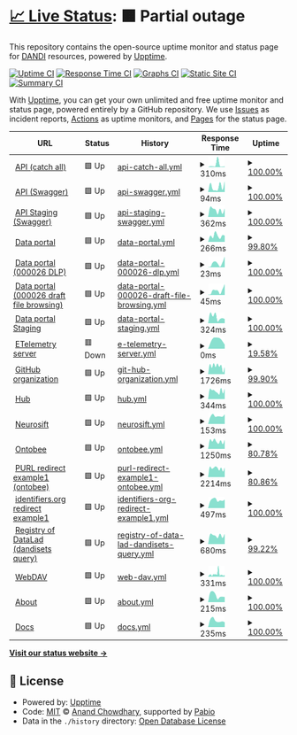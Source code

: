 # [📈 Live Status](https://status.dandiarchive.org): <!--live status--> **🟧 Partial outage**

This repository contains the open-source uptime monitor and status page for [DANDI](https://dandiarchive.org) resources, powered by [Upptime](https://github.com/upptime/upptime).

[![Uptime CI](https://github.com/dandi/upptime/workflows/Uptime%20CI/badge.svg)](https://github.com/dandi/upptime/actions?query=workflow%3A%22Uptime+CI%22)
[![Response Time CI](https://github.com/dandi/upptime/workflows/Response%20Time%20CI/badge.svg)](https://github.com/dandi/upptime/actions?query=workflow%3A%22Response+Time+CI%22)
[![Graphs CI](https://github.com/dandi/upptime/workflows/Graphs%20CI/badge.svg)](https://github.com/dandi/upptime/actions?query=workflow%3A%22Graphs+CI%22)
[![Static Site CI](https://github.com/dandi/upptime/workflows/Static%20Site%20CI/badge.svg)](https://github.com/dandi/upptime/actions?query=workflow%3A%22Static+Site+CI%22)
[![Summary CI](https://github.com/dandi/upptime/workflows/Summary%20CI/badge.svg)](https://github.com/dandi/upptime/actions?query=workflow%3A%22Summary+CI%22)

With [Upptime](https://upptime.js.org), you can get your own unlimited and free uptime monitor and status page, powered entirely by a GitHub repository. We use [Issues](https://github.com/dandi/upptime/issues) as incident reports, [Actions](https://github.com/dandi/upptime/actions) as uptime monitors, and [Pages](https://status.dandiarchive.org) for the status page.

<!--start: status pages-->
<!-- This summary is generated by Upptime (https://github.com/upptime/upptime) -->
<!-- Do not edit this manually, your changes will be overwritten -->
<!-- prettier-ignore -->
| URL | Status | History | Response Time | Uptime |
| --- | ------ | ------- | ------------- | ------ |
| <img alt="" src="https://icons.duckduckgo.com/ip3/api.dandiarchive.org.ico" height="13"> [API (catch all)](https://api.dandiarchive.org/) | 🟩 Up | [api-catch-all.yml](https://github.com/dandi/upptime/commits/HEAD/history/api-catch-all.yml) | <details><summary><img alt="Response time graph" src="./graphs/api-catch-all/response-time-week.png" height="20"> 310ms</summary><br><a href="https://status.dandiarchive.org/history/api-catch-all"><img alt="Response time 344" src="https://img.shields.io/endpoint?url=https%3A%2F%2Fraw.githubusercontent.com%2Fdandi%2Fupptime%2FHEAD%2Fapi%2Fapi-catch-all%2Fresponse-time.json"></a><br><a href="https://status.dandiarchive.org/history/api-catch-all"><img alt="24-hour response time 277" src="https://img.shields.io/endpoint?url=https%3A%2F%2Fraw.githubusercontent.com%2Fdandi%2Fupptime%2FHEAD%2Fapi%2Fapi-catch-all%2Fresponse-time-day.json"></a><br><a href="https://status.dandiarchive.org/history/api-catch-all"><img alt="7-day response time 310" src="https://img.shields.io/endpoint?url=https%3A%2F%2Fraw.githubusercontent.com%2Fdandi%2Fupptime%2FHEAD%2Fapi%2Fapi-catch-all%2Fresponse-time-week.json"></a><br><a href="https://status.dandiarchive.org/history/api-catch-all"><img alt="30-day response time 563" src="https://img.shields.io/endpoint?url=https%3A%2F%2Fraw.githubusercontent.com%2Fdandi%2Fupptime%2FHEAD%2Fapi%2Fapi-catch-all%2Fresponse-time-month.json"></a><br><a href="https://status.dandiarchive.org/history/api-catch-all"><img alt="1-year response time 342" src="https://img.shields.io/endpoint?url=https%3A%2F%2Fraw.githubusercontent.com%2Fdandi%2Fupptime%2FHEAD%2Fapi%2Fapi-catch-all%2Fresponse-time-year.json"></a></details> | <details><summary><a href="https://status.dandiarchive.org/history/api-catch-all">100.00%</a></summary><a href="https://status.dandiarchive.org/history/api-catch-all"><img alt="All-time uptime 99.92%" src="https://img.shields.io/endpoint?url=https%3A%2F%2Fraw.githubusercontent.com%2Fdandi%2Fupptime%2FHEAD%2Fapi%2Fapi-catch-all%2Fuptime.json"></a><br><a href="https://status.dandiarchive.org/history/api-catch-all"><img alt="24-hour uptime 100.00%" src="https://img.shields.io/endpoint?url=https%3A%2F%2Fraw.githubusercontent.com%2Fdandi%2Fupptime%2FHEAD%2Fapi%2Fapi-catch-all%2Fuptime-day.json"></a><br><a href="https://status.dandiarchive.org/history/api-catch-all"><img alt="7-day uptime 100.00%" src="https://img.shields.io/endpoint?url=https%3A%2F%2Fraw.githubusercontent.com%2Fdandi%2Fupptime%2FHEAD%2Fapi%2Fapi-catch-all%2Fuptime-week.json"></a><br><a href="https://status.dandiarchive.org/history/api-catch-all"><img alt="30-day uptime 100.00%" src="https://img.shields.io/endpoint?url=https%3A%2F%2Fraw.githubusercontent.com%2Fdandi%2Fupptime%2FHEAD%2Fapi%2Fapi-catch-all%2Fuptime-month.json"></a><br><a href="https://status.dandiarchive.org/history/api-catch-all"><img alt="1-year uptime 99.97%" src="https://img.shields.io/endpoint?url=https%3A%2F%2Fraw.githubusercontent.com%2Fdandi%2Fupptime%2FHEAD%2Fapi%2Fapi-catch-all%2Fuptime-year.json"></a></details>
| <img alt="" src="https://icons.duckduckgo.com/ip3/api.dandiarchive.org.ico" height="13"> [API (Swagger)](https://api.dandiarchive.org/swagger/) | 🟩 Up | [api-swagger.yml](https://github.com/dandi/upptime/commits/HEAD/history/api-swagger.yml) | <details><summary><img alt="Response time graph" src="./graphs/api-swagger/response-time-week.png" height="20"> 94ms</summary><br><a href="https://status.dandiarchive.org/history/api-swagger"><img alt="Response time 39" src="https://img.shields.io/endpoint?url=https%3A%2F%2Fraw.githubusercontent.com%2Fdandi%2Fupptime%2FHEAD%2Fapi%2Fapi-swagger%2Fresponse-time.json"></a><br><a href="https://status.dandiarchive.org/history/api-swagger"><img alt="24-hour response time 27" src="https://img.shields.io/endpoint?url=https%3A%2F%2Fraw.githubusercontent.com%2Fdandi%2Fupptime%2FHEAD%2Fapi%2Fapi-swagger%2Fresponse-time-day.json"></a><br><a href="https://status.dandiarchive.org/history/api-swagger"><img alt="7-day response time 94" src="https://img.shields.io/endpoint?url=https%3A%2F%2Fraw.githubusercontent.com%2Fdandi%2Fupptime%2FHEAD%2Fapi%2Fapi-swagger%2Fresponse-time-week.json"></a><br><a href="https://status.dandiarchive.org/history/api-swagger"><img alt="30-day response time 60" src="https://img.shields.io/endpoint?url=https%3A%2F%2Fraw.githubusercontent.com%2Fdandi%2Fupptime%2FHEAD%2Fapi%2Fapi-swagger%2Fresponse-time-month.json"></a><br><a href="https://status.dandiarchive.org/history/api-swagger"><img alt="1-year response time 39" src="https://img.shields.io/endpoint?url=https%3A%2F%2Fraw.githubusercontent.com%2Fdandi%2Fupptime%2FHEAD%2Fapi%2Fapi-swagger%2Fresponse-time-year.json"></a></details> | <details><summary><a href="https://status.dandiarchive.org/history/api-swagger">100.00%</a></summary><a href="https://status.dandiarchive.org/history/api-swagger"><img alt="All-time uptime 99.92%" src="https://img.shields.io/endpoint?url=https%3A%2F%2Fraw.githubusercontent.com%2Fdandi%2Fupptime%2FHEAD%2Fapi%2Fapi-swagger%2Fuptime.json"></a><br><a href="https://status.dandiarchive.org/history/api-swagger"><img alt="24-hour uptime 100.00%" src="https://img.shields.io/endpoint?url=https%3A%2F%2Fraw.githubusercontent.com%2Fdandi%2Fupptime%2FHEAD%2Fapi%2Fapi-swagger%2Fuptime-day.json"></a><br><a href="https://status.dandiarchive.org/history/api-swagger"><img alt="7-day uptime 100.00%" src="https://img.shields.io/endpoint?url=https%3A%2F%2Fraw.githubusercontent.com%2Fdandi%2Fupptime%2FHEAD%2Fapi%2Fapi-swagger%2Fuptime-week.json"></a><br><a href="https://status.dandiarchive.org/history/api-swagger"><img alt="30-day uptime 100.00%" src="https://img.shields.io/endpoint?url=https%3A%2F%2Fraw.githubusercontent.com%2Fdandi%2Fupptime%2FHEAD%2Fapi%2Fapi-swagger%2Fuptime-month.json"></a><br><a href="https://status.dandiarchive.org/history/api-swagger"><img alt="1-year uptime 99.97%" src="https://img.shields.io/endpoint?url=https%3A%2F%2Fraw.githubusercontent.com%2Fdandi%2Fupptime%2FHEAD%2Fapi%2Fapi-swagger%2Fuptime-year.json"></a></details>
| <img alt="" src="https://icons.duckduckgo.com/ip3/api-staging.dandiarchive.org.ico" height="13"> [API Staging (Swagger)](https://api-staging.dandiarchive.org/swagger/) | 🟩 Up | [api-staging-swagger.yml](https://github.com/dandi/upptime/commits/HEAD/history/api-staging-swagger.yml) | <details><summary><img alt="Response time graph" src="./graphs/api-staging-swagger/response-time-week.png" height="20"> 362ms</summary><br><a href="https://status.dandiarchive.org/history/api-staging-swagger"><img alt="Response time 284" src="https://img.shields.io/endpoint?url=https%3A%2F%2Fraw.githubusercontent.com%2Fdandi%2Fupptime%2FHEAD%2Fapi%2Fapi-staging-swagger%2Fresponse-time.json"></a><br><a href="https://status.dandiarchive.org/history/api-staging-swagger"><img alt="24-hour response time 271" src="https://img.shields.io/endpoint?url=https%3A%2F%2Fraw.githubusercontent.com%2Fdandi%2Fupptime%2FHEAD%2Fapi%2Fapi-staging-swagger%2Fresponse-time-day.json"></a><br><a href="https://status.dandiarchive.org/history/api-staging-swagger"><img alt="7-day response time 362" src="https://img.shields.io/endpoint?url=https%3A%2F%2Fraw.githubusercontent.com%2Fdandi%2Fupptime%2FHEAD%2Fapi%2Fapi-staging-swagger%2Fresponse-time-week.json"></a><br><a href="https://status.dandiarchive.org/history/api-staging-swagger"><img alt="30-day response time 320" src="https://img.shields.io/endpoint?url=https%3A%2F%2Fraw.githubusercontent.com%2Fdandi%2Fupptime%2FHEAD%2Fapi%2Fapi-staging-swagger%2Fresponse-time-month.json"></a><br><a href="https://status.dandiarchive.org/history/api-staging-swagger"><img alt="1-year response time 288" src="https://img.shields.io/endpoint?url=https%3A%2F%2Fraw.githubusercontent.com%2Fdandi%2Fupptime%2FHEAD%2Fapi%2Fapi-staging-swagger%2Fresponse-time-year.json"></a></details> | <details><summary><a href="https://status.dandiarchive.org/history/api-staging-swagger">100.00%</a></summary><a href="https://status.dandiarchive.org/history/api-staging-swagger"><img alt="All-time uptime 99.94%" src="https://img.shields.io/endpoint?url=https%3A%2F%2Fraw.githubusercontent.com%2Fdandi%2Fupptime%2FHEAD%2Fapi%2Fapi-staging-swagger%2Fuptime.json"></a><br><a href="https://status.dandiarchive.org/history/api-staging-swagger"><img alt="24-hour uptime 100.00%" src="https://img.shields.io/endpoint?url=https%3A%2F%2Fraw.githubusercontent.com%2Fdandi%2Fupptime%2FHEAD%2Fapi%2Fapi-staging-swagger%2Fuptime-day.json"></a><br><a href="https://status.dandiarchive.org/history/api-staging-swagger"><img alt="7-day uptime 100.00%" src="https://img.shields.io/endpoint?url=https%3A%2F%2Fraw.githubusercontent.com%2Fdandi%2Fupptime%2FHEAD%2Fapi%2Fapi-staging-swagger%2Fuptime-week.json"></a><br><a href="https://status.dandiarchive.org/history/api-staging-swagger"><img alt="30-day uptime 100.00%" src="https://img.shields.io/endpoint?url=https%3A%2F%2Fraw.githubusercontent.com%2Fdandi%2Fupptime%2FHEAD%2Fapi%2Fapi-staging-swagger%2Fuptime-month.json"></a><br><a href="https://status.dandiarchive.org/history/api-staging-swagger"><img alt="1-year uptime 99.98%" src="https://img.shields.io/endpoint?url=https%3A%2F%2Fraw.githubusercontent.com%2Fdandi%2Fupptime%2FHEAD%2Fapi%2Fapi-staging-swagger%2Fuptime-year.json"></a></details>
| <img alt="" src="https://icons.duckduckgo.com/ip3/dandiarchive.org.ico" height="13"> [Data portal](https://dandiarchive.org/) | 🟩 Up | [data-portal.yml](https://github.com/dandi/upptime/commits/HEAD/history/data-portal.yml) | <details><summary><img alt="Response time graph" src="./graphs/data-portal/response-time-week.png" height="20"> 266ms</summary><br><a href="https://status.dandiarchive.org/history/data-portal"><img alt="Response time 223" src="https://img.shields.io/endpoint?url=https%3A%2F%2Fraw.githubusercontent.com%2Fdandi%2Fupptime%2FHEAD%2Fapi%2Fdata-portal%2Fresponse-time.json"></a><br><a href="https://status.dandiarchive.org/history/data-portal"><img alt="24-hour response time 290" src="https://img.shields.io/endpoint?url=https%3A%2F%2Fraw.githubusercontent.com%2Fdandi%2Fupptime%2FHEAD%2Fapi%2Fdata-portal%2Fresponse-time-day.json"></a><br><a href="https://status.dandiarchive.org/history/data-portal"><img alt="7-day response time 266" src="https://img.shields.io/endpoint?url=https%3A%2F%2Fraw.githubusercontent.com%2Fdandi%2Fupptime%2FHEAD%2Fapi%2Fdata-portal%2Fresponse-time-week.json"></a><br><a href="https://status.dandiarchive.org/history/data-portal"><img alt="30-day response time 224" src="https://img.shields.io/endpoint?url=https%3A%2F%2Fraw.githubusercontent.com%2Fdandi%2Fupptime%2FHEAD%2Fapi%2Fdata-portal%2Fresponse-time-month.json"></a><br><a href="https://status.dandiarchive.org/history/data-portal"><img alt="1-year response time 230" src="https://img.shields.io/endpoint?url=https%3A%2F%2Fraw.githubusercontent.com%2Fdandi%2Fupptime%2FHEAD%2Fapi%2Fdata-portal%2Fresponse-time-year.json"></a></details> | <details><summary><a href="https://status.dandiarchive.org/history/data-portal">99.80%</a></summary><a href="https://status.dandiarchive.org/history/data-portal"><img alt="All-time uptime 99.99%" src="https://img.shields.io/endpoint?url=https%3A%2F%2Fraw.githubusercontent.com%2Fdandi%2Fupptime%2FHEAD%2Fapi%2Fdata-portal%2Fuptime.json"></a><br><a href="https://status.dandiarchive.org/history/data-portal"><img alt="24-hour uptime 100.00%" src="https://img.shields.io/endpoint?url=https%3A%2F%2Fraw.githubusercontent.com%2Fdandi%2Fupptime%2FHEAD%2Fapi%2Fdata-portal%2Fuptime-day.json"></a><br><a href="https://status.dandiarchive.org/history/data-portal"><img alt="7-day uptime 99.80%" src="https://img.shields.io/endpoint?url=https%3A%2F%2Fraw.githubusercontent.com%2Fdandi%2Fupptime%2FHEAD%2Fapi%2Fdata-portal%2Fuptime-week.json"></a><br><a href="https://status.dandiarchive.org/history/data-portal"><img alt="30-day uptime 99.95%" src="https://img.shields.io/endpoint?url=https%3A%2F%2Fraw.githubusercontent.com%2Fdandi%2Fupptime%2FHEAD%2Fapi%2Fdata-portal%2Fuptime-month.json"></a><br><a href="https://status.dandiarchive.org/history/data-portal"><img alt="1-year uptime 99.98%" src="https://img.shields.io/endpoint?url=https%3A%2F%2Fraw.githubusercontent.com%2Fdandi%2Fupptime%2FHEAD%2Fapi%2Fdata-portal%2Fuptime-year.json"></a></details>
| <img alt="" src="https://icons.duckduckgo.com/ip3/dandiarchive.org.ico" height="13"> [Data portal (000026 DLP)](https://dandiarchive.org/dandiset/000026) | 🟩 Up | [data-portal-000026-dlp.yml](https://github.com/dandi/upptime/commits/HEAD/history/data-portal-000026-dlp.yml) | <details><summary><img alt="Response time graph" src="./graphs/data-portal-000026-dlp/response-time-week.png" height="20"> 23ms</summary><br><a href="https://status.dandiarchive.org/history/data-portal-000026-dlp"><img alt="Response time 25" src="https://img.shields.io/endpoint?url=https%3A%2F%2Fraw.githubusercontent.com%2Fdandi%2Fupptime%2FHEAD%2Fapi%2Fdata-portal-000026-dlp%2Fresponse-time.json"></a><br><a href="https://status.dandiarchive.org/history/data-portal-000026-dlp"><img alt="24-hour response time 9" src="https://img.shields.io/endpoint?url=https%3A%2F%2Fraw.githubusercontent.com%2Fdandi%2Fupptime%2FHEAD%2Fapi%2Fdata-portal-000026-dlp%2Fresponse-time-day.json"></a><br><a href="https://status.dandiarchive.org/history/data-portal-000026-dlp"><img alt="7-day response time 23" src="https://img.shields.io/endpoint?url=https%3A%2F%2Fraw.githubusercontent.com%2Fdandi%2Fupptime%2FHEAD%2Fapi%2Fdata-portal-000026-dlp%2Fresponse-time-week.json"></a><br><a href="https://status.dandiarchive.org/history/data-portal-000026-dlp"><img alt="30-day response time 20" src="https://img.shields.io/endpoint?url=https%3A%2F%2Fraw.githubusercontent.com%2Fdandi%2Fupptime%2FHEAD%2Fapi%2Fdata-portal-000026-dlp%2Fresponse-time-month.json"></a><br><a href="https://status.dandiarchive.org/history/data-portal-000026-dlp"><img alt="1-year response time 25" src="https://img.shields.io/endpoint?url=https%3A%2F%2Fraw.githubusercontent.com%2Fdandi%2Fupptime%2FHEAD%2Fapi%2Fdata-portal-000026-dlp%2Fresponse-time-year.json"></a></details> | <details><summary><a href="https://status.dandiarchive.org/history/data-portal-000026-dlp">100.00%</a></summary><a href="https://status.dandiarchive.org/history/data-portal-000026-dlp"><img alt="All-time uptime 99.97%" src="https://img.shields.io/endpoint?url=https%3A%2F%2Fraw.githubusercontent.com%2Fdandi%2Fupptime%2FHEAD%2Fapi%2Fdata-portal-000026-dlp%2Fuptime.json"></a><br><a href="https://status.dandiarchive.org/history/data-portal-000026-dlp"><img alt="24-hour uptime 100.00%" src="https://img.shields.io/endpoint?url=https%3A%2F%2Fraw.githubusercontent.com%2Fdandi%2Fupptime%2FHEAD%2Fapi%2Fdata-portal-000026-dlp%2Fuptime-day.json"></a><br><a href="https://status.dandiarchive.org/history/data-portal-000026-dlp"><img alt="7-day uptime 100.00%" src="https://img.shields.io/endpoint?url=https%3A%2F%2Fraw.githubusercontent.com%2Fdandi%2Fupptime%2FHEAD%2Fapi%2Fdata-portal-000026-dlp%2Fuptime-week.json"></a><br><a href="https://status.dandiarchive.org/history/data-portal-000026-dlp"><img alt="30-day uptime 100.00%" src="https://img.shields.io/endpoint?url=https%3A%2F%2Fraw.githubusercontent.com%2Fdandi%2Fupptime%2FHEAD%2Fapi%2Fdata-portal-000026-dlp%2Fuptime-month.json"></a><br><a href="https://status.dandiarchive.org/history/data-portal-000026-dlp"><img alt="1-year uptime 99.97%" src="https://img.shields.io/endpoint?url=https%3A%2F%2Fraw.githubusercontent.com%2Fdandi%2Fupptime%2FHEAD%2Fapi%2Fdata-portal-000026-dlp%2Fuptime-year.json"></a></details>
| <img alt="" src="https://icons.duckduckgo.com/ip3/dandiarchive.org.ico" height="13"> [Data portal (000026 draft file browsing)](https://dandiarchive.org/dandiset/000026/draft/files) | 🟩 Up | [data-portal-000026-draft-file-browsing.yml](https://github.com/dandi/upptime/commits/HEAD/history/data-portal-000026-draft-file-browsing.yml) | <details><summary><img alt="Response time graph" src="./graphs/data-portal-000026-draft-file-browsing/response-time-week.png" height="20"> 45ms</summary><br><a href="https://status.dandiarchive.org/history/data-portal-000026-draft-file-browsing"><img alt="Response time 22" src="https://img.shields.io/endpoint?url=https%3A%2F%2Fraw.githubusercontent.com%2Fdandi%2Fupptime%2FHEAD%2Fapi%2Fdata-portal-000026-draft-file-browsing%2Fresponse-time.json"></a><br><a href="https://status.dandiarchive.org/history/data-portal-000026-draft-file-browsing"><img alt="24-hour response time 9" src="https://img.shields.io/endpoint?url=https%3A%2F%2Fraw.githubusercontent.com%2Fdandi%2Fupptime%2FHEAD%2Fapi%2Fdata-portal-000026-draft-file-browsing%2Fresponse-time-day.json"></a><br><a href="https://status.dandiarchive.org/history/data-portal-000026-draft-file-browsing"><img alt="7-day response time 45" src="https://img.shields.io/endpoint?url=https%3A%2F%2Fraw.githubusercontent.com%2Fdandi%2Fupptime%2FHEAD%2Fapi%2Fdata-portal-000026-draft-file-browsing%2Fresponse-time-week.json"></a><br><a href="https://status.dandiarchive.org/history/data-portal-000026-draft-file-browsing"><img alt="30-day response time 26" src="https://img.shields.io/endpoint?url=https%3A%2F%2Fraw.githubusercontent.com%2Fdandi%2Fupptime%2FHEAD%2Fapi%2Fdata-portal-000026-draft-file-browsing%2Fresponse-time-month.json"></a><br><a href="https://status.dandiarchive.org/history/data-portal-000026-draft-file-browsing"><img alt="1-year response time 22" src="https://img.shields.io/endpoint?url=https%3A%2F%2Fraw.githubusercontent.com%2Fdandi%2Fupptime%2FHEAD%2Fapi%2Fdata-portal-000026-draft-file-browsing%2Fresponse-time-year.json"></a></details> | <details><summary><a href="https://status.dandiarchive.org/history/data-portal-000026-draft-file-browsing">100.00%</a></summary><a href="https://status.dandiarchive.org/history/data-portal-000026-draft-file-browsing"><img alt="All-time uptime 99.99%" src="https://img.shields.io/endpoint?url=https%3A%2F%2Fraw.githubusercontent.com%2Fdandi%2Fupptime%2FHEAD%2Fapi%2Fdata-portal-000026-draft-file-browsing%2Fuptime.json"></a><br><a href="https://status.dandiarchive.org/history/data-portal-000026-draft-file-browsing"><img alt="24-hour uptime 100.00%" src="https://img.shields.io/endpoint?url=https%3A%2F%2Fraw.githubusercontent.com%2Fdandi%2Fupptime%2FHEAD%2Fapi%2Fdata-portal-000026-draft-file-browsing%2Fuptime-day.json"></a><br><a href="https://status.dandiarchive.org/history/data-portal-000026-draft-file-browsing"><img alt="7-day uptime 100.00%" src="https://img.shields.io/endpoint?url=https%3A%2F%2Fraw.githubusercontent.com%2Fdandi%2Fupptime%2FHEAD%2Fapi%2Fdata-portal-000026-draft-file-browsing%2Fuptime-week.json"></a><br><a href="https://status.dandiarchive.org/history/data-portal-000026-draft-file-browsing"><img alt="30-day uptime 100.00%" src="https://img.shields.io/endpoint?url=https%3A%2F%2Fraw.githubusercontent.com%2Fdandi%2Fupptime%2FHEAD%2Fapi%2Fdata-portal-000026-draft-file-browsing%2Fuptime-month.json"></a><br><a href="https://status.dandiarchive.org/history/data-portal-000026-draft-file-browsing"><img alt="1-year uptime 99.99%" src="https://img.shields.io/endpoint?url=https%3A%2F%2Fraw.githubusercontent.com%2Fdandi%2Fupptime%2FHEAD%2Fapi%2Fdata-portal-000026-draft-file-browsing%2Fuptime-year.json"></a></details>
| <img alt="" src="https://icons.duckduckgo.com/ip3/gui-staging.dandiarchive.org.ico" height="13"> [Data portal Staging](https://gui-staging.dandiarchive.org/) | 🟩 Up | [data-portal-staging.yml](https://github.com/dandi/upptime/commits/HEAD/history/data-portal-staging.yml) | <details><summary><img alt="Response time graph" src="./graphs/data-portal-staging/response-time-week.png" height="20"> 324ms</summary><br><a href="https://status.dandiarchive.org/history/data-portal-staging"><img alt="Response time 345" src="https://img.shields.io/endpoint?url=https%3A%2F%2Fraw.githubusercontent.com%2Fdandi%2Fupptime%2FHEAD%2Fapi%2Fdata-portal-staging%2Fresponse-time.json"></a><br><a href="https://status.dandiarchive.org/history/data-portal-staging"><img alt="24-hour response time 298" src="https://img.shields.io/endpoint?url=https%3A%2F%2Fraw.githubusercontent.com%2Fdandi%2Fupptime%2FHEAD%2Fapi%2Fdata-portal-staging%2Fresponse-time-day.json"></a><br><a href="https://status.dandiarchive.org/history/data-portal-staging"><img alt="7-day response time 324" src="https://img.shields.io/endpoint?url=https%3A%2F%2Fraw.githubusercontent.com%2Fdandi%2Fupptime%2FHEAD%2Fapi%2Fdata-portal-staging%2Fresponse-time-week.json"></a><br><a href="https://status.dandiarchive.org/history/data-portal-staging"><img alt="30-day response time 663" src="https://img.shields.io/endpoint?url=https%3A%2F%2Fraw.githubusercontent.com%2Fdandi%2Fupptime%2FHEAD%2Fapi%2Fdata-portal-staging%2Fresponse-time-month.json"></a><br><a href="https://status.dandiarchive.org/history/data-portal-staging"><img alt="1-year response time 363" src="https://img.shields.io/endpoint?url=https%3A%2F%2Fraw.githubusercontent.com%2Fdandi%2Fupptime%2FHEAD%2Fapi%2Fdata-portal-staging%2Fresponse-time-year.json"></a></details> | <details><summary><a href="https://status.dandiarchive.org/history/data-portal-staging">100.00%</a></summary><a href="https://status.dandiarchive.org/history/data-portal-staging"><img alt="All-time uptime 99.99%" src="https://img.shields.io/endpoint?url=https%3A%2F%2Fraw.githubusercontent.com%2Fdandi%2Fupptime%2FHEAD%2Fapi%2Fdata-portal-staging%2Fuptime.json"></a><br><a href="https://status.dandiarchive.org/history/data-portal-staging"><img alt="24-hour uptime 100.00%" src="https://img.shields.io/endpoint?url=https%3A%2F%2Fraw.githubusercontent.com%2Fdandi%2Fupptime%2FHEAD%2Fapi%2Fdata-portal-staging%2Fuptime-day.json"></a><br><a href="https://status.dandiarchive.org/history/data-portal-staging"><img alt="7-day uptime 100.00%" src="https://img.shields.io/endpoint?url=https%3A%2F%2Fraw.githubusercontent.com%2Fdandi%2Fupptime%2FHEAD%2Fapi%2Fdata-portal-staging%2Fuptime-week.json"></a><br><a href="https://status.dandiarchive.org/history/data-portal-staging"><img alt="30-day uptime 100.00%" src="https://img.shields.io/endpoint?url=https%3A%2F%2Fraw.githubusercontent.com%2Fdandi%2Fupptime%2FHEAD%2Fapi%2Fdata-portal-staging%2Fuptime-month.json"></a><br><a href="https://status.dandiarchive.org/history/data-portal-staging"><img alt="1-year uptime 99.99%" src="https://img.shields.io/endpoint?url=https%3A%2F%2Fraw.githubusercontent.com%2Fdandi%2Fupptime%2FHEAD%2Fapi%2Fdata-portal-staging%2Fuptime-year.json"></a></details>
| <img alt="" src="https://icons.duckduckgo.com/ip3/etelemetry.dandiarchive.org.ico" height="13"> [ETelemetry server](https://etelemetry.dandiarchive.org/) | 🟥 Down | [e-telemetry-server.yml](https://github.com/dandi/upptime/commits/HEAD/history/e-telemetry-server.yml) | <details><summary><img alt="Response time graph" src="./graphs/e-telemetry-server/response-time-week.png" height="20"> 0ms</summary><br><a href="https://status.dandiarchive.org/history/e-telemetry-server"><img alt="Response time 328" src="https://img.shields.io/endpoint?url=https%3A%2F%2Fraw.githubusercontent.com%2Fdandi%2Fupptime%2FHEAD%2Fapi%2Fe-telemetry-server%2Fresponse-time.json"></a><br><a href="https://status.dandiarchive.org/history/e-telemetry-server"><img alt="24-hour response time 0" src="https://img.shields.io/endpoint?url=https%3A%2F%2Fraw.githubusercontent.com%2Fdandi%2Fupptime%2FHEAD%2Fapi%2Fe-telemetry-server%2Fresponse-time-day.json"></a><br><a href="https://status.dandiarchive.org/history/e-telemetry-server"><img alt="7-day response time 0" src="https://img.shields.io/endpoint?url=https%3A%2F%2Fraw.githubusercontent.com%2Fdandi%2Fupptime%2FHEAD%2Fapi%2Fe-telemetry-server%2Fresponse-time-week.json"></a><br><a href="https://status.dandiarchive.org/history/e-telemetry-server"><img alt="30-day response time 0" src="https://img.shields.io/endpoint?url=https%3A%2F%2Fraw.githubusercontent.com%2Fdandi%2Fupptime%2FHEAD%2Fapi%2Fe-telemetry-server%2Fresponse-time-month.json"></a><br><a href="https://status.dandiarchive.org/history/e-telemetry-server"><img alt="1-year response time 325" src="https://img.shields.io/endpoint?url=https%3A%2F%2Fraw.githubusercontent.com%2Fdandi%2Fupptime%2FHEAD%2Fapi%2Fe-telemetry-server%2Fresponse-time-year.json"></a></details> | <details><summary><a href="https://status.dandiarchive.org/history/e-telemetry-server">19.58%</a></summary><a href="https://status.dandiarchive.org/history/e-telemetry-server"><img alt="All-time uptime 86.94%" src="https://img.shields.io/endpoint?url=https%3A%2F%2Fraw.githubusercontent.com%2Fdandi%2Fupptime%2FHEAD%2Fapi%2Fe-telemetry-server%2Fuptime.json"></a><br><a href="https://status.dandiarchive.org/history/e-telemetry-server"><img alt="24-hour uptime 100.00%" src="https://img.shields.io/endpoint?url=https%3A%2F%2Fraw.githubusercontent.com%2Fdandi%2Fupptime%2FHEAD%2Fapi%2Fe-telemetry-server%2Fuptime-day.json"></a><br><a href="https://status.dandiarchive.org/history/e-telemetry-server"><img alt="7-day uptime 19.58%" src="https://img.shields.io/endpoint?url=https%3A%2F%2Fraw.githubusercontent.com%2Fdandi%2Fupptime%2FHEAD%2Fapi%2Fe-telemetry-server%2Fuptime-week.json"></a><br><a href="https://status.dandiarchive.org/history/e-telemetry-server"><img alt="30-day uptime 2.60%" src="https://img.shields.io/endpoint?url=https%3A%2F%2Fraw.githubusercontent.com%2Fdandi%2Fupptime%2FHEAD%2Fapi%2Fe-telemetry-server%2Fuptime-month.json"></a><br><a href="https://status.dandiarchive.org/history/e-telemetry-server"><img alt="1-year uptime 85.84%" src="https://img.shields.io/endpoint?url=https%3A%2F%2Fraw.githubusercontent.com%2Fdandi%2Fupptime%2FHEAD%2Fapi%2Fe-telemetry-server%2Fuptime-year.json"></a></details>
| <img alt="" src="https://icons.duckduckgo.com/ip3/github.com.ico" height="13"> [GitHub organization](https://github.com/dandi) | 🟩 Up | [git-hub-organization.yml](https://github.com/dandi/upptime/commits/HEAD/history/git-hub-organization.yml) | <details><summary><img alt="Response time graph" src="./graphs/git-hub-organization/response-time-week.png" height="20"> 1726ms</summary><br><a href="https://status.dandiarchive.org/history/git-hub-organization"><img alt="Response time 534" src="https://img.shields.io/endpoint?url=https%3A%2F%2Fraw.githubusercontent.com%2Fdandi%2Fupptime%2FHEAD%2Fapi%2Fgit-hub-organization%2Fresponse-time.json"></a><br><a href="https://status.dandiarchive.org/history/git-hub-organization"><img alt="24-hour response time 4041" src="https://img.shields.io/endpoint?url=https%3A%2F%2Fraw.githubusercontent.com%2Fdandi%2Fupptime%2FHEAD%2Fapi%2Fgit-hub-organization%2Fresponse-time-day.json"></a><br><a href="https://status.dandiarchive.org/history/git-hub-organization"><img alt="7-day response time 1726" src="https://img.shields.io/endpoint?url=https%3A%2F%2Fraw.githubusercontent.com%2Fdandi%2Fupptime%2FHEAD%2Fapi%2Fgit-hub-organization%2Fresponse-time-week.json"></a><br><a href="https://status.dandiarchive.org/history/git-hub-organization"><img alt="30-day response time 858" src="https://img.shields.io/endpoint?url=https%3A%2F%2Fraw.githubusercontent.com%2Fdandi%2Fupptime%2FHEAD%2Fapi%2Fgit-hub-organization%2Fresponse-time-month.json"></a><br><a href="https://status.dandiarchive.org/history/git-hub-organization"><img alt="1-year response time 544" src="https://img.shields.io/endpoint?url=https%3A%2F%2Fraw.githubusercontent.com%2Fdandi%2Fupptime%2FHEAD%2Fapi%2Fgit-hub-organization%2Fresponse-time-year.json"></a></details> | <details><summary><a href="https://status.dandiarchive.org/history/git-hub-organization">99.90%</a></summary><a href="https://status.dandiarchive.org/history/git-hub-organization"><img alt="All-time uptime 97.44%" src="https://img.shields.io/endpoint?url=https%3A%2F%2Fraw.githubusercontent.com%2Fdandi%2Fupptime%2FHEAD%2Fapi%2Fgit-hub-organization%2Fuptime.json"></a><br><a href="https://status.dandiarchive.org/history/git-hub-organization"><img alt="24-hour uptime 99.27%" src="https://img.shields.io/endpoint?url=https%3A%2F%2Fraw.githubusercontent.com%2Fdandi%2Fupptime%2FHEAD%2Fapi%2Fgit-hub-organization%2Fuptime-day.json"></a><br><a href="https://status.dandiarchive.org/history/git-hub-organization"><img alt="7-day uptime 99.90%" src="https://img.shields.io/endpoint?url=https%3A%2F%2Fraw.githubusercontent.com%2Fdandi%2Fupptime%2FHEAD%2Fapi%2Fgit-hub-organization%2Fuptime-week.json"></a><br><a href="https://status.dandiarchive.org/history/git-hub-organization"><img alt="30-day uptime 99.98%" src="https://img.shields.io/endpoint?url=https%3A%2F%2Fraw.githubusercontent.com%2Fdandi%2Fupptime%2FHEAD%2Fapi%2Fgit-hub-organization%2Fuptime-month.json"></a><br><a href="https://status.dandiarchive.org/history/git-hub-organization"><img alt="1-year uptime 99.99%" src="https://img.shields.io/endpoint?url=https%3A%2F%2Fraw.githubusercontent.com%2Fdandi%2Fupptime%2FHEAD%2Fapi%2Fgit-hub-organization%2Fuptime-year.json"></a></details>
| <img alt="" src="https://icons.duckduckgo.com/ip3/hub.dandiarchive.org.ico" height="13"> [Hub](https://hub.dandiarchive.org) | 🟩 Up | [hub.yml](https://github.com/dandi/upptime/commits/HEAD/history/hub.yml) | <details><summary><img alt="Response time graph" src="./graphs/hub/response-time-week.png" height="20"> 344ms</summary><br><a href="https://status.dandiarchive.org/history/hub"><img alt="Response time 357" src="https://img.shields.io/endpoint?url=https%3A%2F%2Fraw.githubusercontent.com%2Fdandi%2Fupptime%2FHEAD%2Fapi%2Fhub%2Fresponse-time.json"></a><br><a href="https://status.dandiarchive.org/history/hub"><img alt="24-hour response time 190" src="https://img.shields.io/endpoint?url=https%3A%2F%2Fraw.githubusercontent.com%2Fdandi%2Fupptime%2FHEAD%2Fapi%2Fhub%2Fresponse-time-day.json"></a><br><a href="https://status.dandiarchive.org/history/hub"><img alt="7-day response time 344" src="https://img.shields.io/endpoint?url=https%3A%2F%2Fraw.githubusercontent.com%2Fdandi%2Fupptime%2FHEAD%2Fapi%2Fhub%2Fresponse-time-week.json"></a><br><a href="https://status.dandiarchive.org/history/hub"><img alt="30-day response time 476" src="https://img.shields.io/endpoint?url=https%3A%2F%2Fraw.githubusercontent.com%2Fdandi%2Fupptime%2FHEAD%2Fapi%2Fhub%2Fresponse-time-month.json"></a><br><a href="https://status.dandiarchive.org/history/hub"><img alt="1-year response time 360" src="https://img.shields.io/endpoint?url=https%3A%2F%2Fraw.githubusercontent.com%2Fdandi%2Fupptime%2FHEAD%2Fapi%2Fhub%2Fresponse-time-year.json"></a></details> | <details><summary><a href="https://status.dandiarchive.org/history/hub">100.00%</a></summary><a href="https://status.dandiarchive.org/history/hub"><img alt="All-time uptime 99.94%" src="https://img.shields.io/endpoint?url=https%3A%2F%2Fraw.githubusercontent.com%2Fdandi%2Fupptime%2FHEAD%2Fapi%2Fhub%2Fuptime.json"></a><br><a href="https://status.dandiarchive.org/history/hub"><img alt="24-hour uptime 100.00%" src="https://img.shields.io/endpoint?url=https%3A%2F%2Fraw.githubusercontent.com%2Fdandi%2Fupptime%2FHEAD%2Fapi%2Fhub%2Fuptime-day.json"></a><br><a href="https://status.dandiarchive.org/history/hub"><img alt="7-day uptime 100.00%" src="https://img.shields.io/endpoint?url=https%3A%2F%2Fraw.githubusercontent.com%2Fdandi%2Fupptime%2FHEAD%2Fapi%2Fhub%2Fuptime-week.json"></a><br><a href="https://status.dandiarchive.org/history/hub"><img alt="30-day uptime 100.00%" src="https://img.shields.io/endpoint?url=https%3A%2F%2Fraw.githubusercontent.com%2Fdandi%2Fupptime%2FHEAD%2Fapi%2Fhub%2Fuptime-month.json"></a><br><a href="https://status.dandiarchive.org/history/hub"><img alt="1-year uptime 99.99%" src="https://img.shields.io/endpoint?url=https%3A%2F%2Fraw.githubusercontent.com%2Fdandi%2Fupptime%2FHEAD%2Fapi%2Fhub%2Fuptime-year.json"></a></details>
| <img alt="" src="https://icons.duckduckgo.com/ip3/neurosift.app.ico" height="13"> [Neurosift](https://neurosift.app/) | 🟩 Up | [neurosift.yml](https://github.com/dandi/upptime/commits/HEAD/history/neurosift.yml) | <details><summary><img alt="Response time graph" src="./graphs/neurosift/response-time-week.png" height="20"> 153ms</summary><br><a href="https://status.dandiarchive.org/history/neurosift"><img alt="Response time 154" src="https://img.shields.io/endpoint?url=https%3A%2F%2Fraw.githubusercontent.com%2Fdandi%2Fupptime%2FHEAD%2Fapi%2Fneurosift%2Fresponse-time.json"></a><br><a href="https://status.dandiarchive.org/history/neurosift"><img alt="24-hour response time 93" src="https://img.shields.io/endpoint?url=https%3A%2F%2Fraw.githubusercontent.com%2Fdandi%2Fupptime%2FHEAD%2Fapi%2Fneurosift%2Fresponse-time-day.json"></a><br><a href="https://status.dandiarchive.org/history/neurosift"><img alt="7-day response time 153" src="https://img.shields.io/endpoint?url=https%3A%2F%2Fraw.githubusercontent.com%2Fdandi%2Fupptime%2FHEAD%2Fapi%2Fneurosift%2Fresponse-time-week.json"></a><br><a href="https://status.dandiarchive.org/history/neurosift"><img alt="30-day response time 140" src="https://img.shields.io/endpoint?url=https%3A%2F%2Fraw.githubusercontent.com%2Fdandi%2Fupptime%2FHEAD%2Fapi%2Fneurosift%2Fresponse-time-month.json"></a><br><a href="https://status.dandiarchive.org/history/neurosift"><img alt="1-year response time 156" src="https://img.shields.io/endpoint?url=https%3A%2F%2Fraw.githubusercontent.com%2Fdandi%2Fupptime%2FHEAD%2Fapi%2Fneurosift%2Fresponse-time-year.json"></a></details> | <details><summary><a href="https://status.dandiarchive.org/history/neurosift">100.00%</a></summary><a href="https://status.dandiarchive.org/history/neurosift"><img alt="All-time uptime 100.00%" src="https://img.shields.io/endpoint?url=https%3A%2F%2Fraw.githubusercontent.com%2Fdandi%2Fupptime%2FHEAD%2Fapi%2Fneurosift%2Fuptime.json"></a><br><a href="https://status.dandiarchive.org/history/neurosift"><img alt="24-hour uptime 100.00%" src="https://img.shields.io/endpoint?url=https%3A%2F%2Fraw.githubusercontent.com%2Fdandi%2Fupptime%2FHEAD%2Fapi%2Fneurosift%2Fuptime-day.json"></a><br><a href="https://status.dandiarchive.org/history/neurosift"><img alt="7-day uptime 100.00%" src="https://img.shields.io/endpoint?url=https%3A%2F%2Fraw.githubusercontent.com%2Fdandi%2Fupptime%2FHEAD%2Fapi%2Fneurosift%2Fuptime-week.json"></a><br><a href="https://status.dandiarchive.org/history/neurosift"><img alt="30-day uptime 100.00%" src="https://img.shields.io/endpoint?url=https%3A%2F%2Fraw.githubusercontent.com%2Fdandi%2Fupptime%2FHEAD%2Fapi%2Fneurosift%2Fuptime-month.json"></a><br><a href="https://status.dandiarchive.org/history/neurosift"><img alt="1-year uptime 100.00%" src="https://img.shields.io/endpoint?url=https%3A%2F%2Fraw.githubusercontent.com%2Fdandi%2Fupptime%2FHEAD%2Fapi%2Fneurosift%2Fuptime-year.json"></a></details>
| <img alt="" src="https://icons.duckduckgo.com/ip3/ontobee.org.ico" height="13"> [Ontobee](https://ontobee.org/) | 🟩 Up | [ontobee.yml](https://github.com/dandi/upptime/commits/HEAD/history/ontobee.yml) | <details><summary><img alt="Response time graph" src="./graphs/ontobee/response-time-week.png" height="20"> 1250ms</summary><br><a href="https://status.dandiarchive.org/history/ontobee"><img alt="Response time 969" src="https://img.shields.io/endpoint?url=https%3A%2F%2Fraw.githubusercontent.com%2Fdandi%2Fupptime%2FHEAD%2Fapi%2Fontobee%2Fresponse-time.json"></a><br><a href="https://status.dandiarchive.org/history/ontobee"><img alt="24-hour response time 1672" src="https://img.shields.io/endpoint?url=https%3A%2F%2Fraw.githubusercontent.com%2Fdandi%2Fupptime%2FHEAD%2Fapi%2Fontobee%2Fresponse-time-day.json"></a><br><a href="https://status.dandiarchive.org/history/ontobee"><img alt="7-day response time 1250" src="https://img.shields.io/endpoint?url=https%3A%2F%2Fraw.githubusercontent.com%2Fdandi%2Fupptime%2FHEAD%2Fapi%2Fontobee%2Fresponse-time-week.json"></a><br><a href="https://status.dandiarchive.org/history/ontobee"><img alt="30-day response time 824" src="https://img.shields.io/endpoint?url=https%3A%2F%2Fraw.githubusercontent.com%2Fdandi%2Fupptime%2FHEAD%2Fapi%2Fontobee%2Fresponse-time-month.json"></a><br><a href="https://status.dandiarchive.org/history/ontobee"><img alt="1-year response time 1037" src="https://img.shields.io/endpoint?url=https%3A%2F%2Fraw.githubusercontent.com%2Fdandi%2Fupptime%2FHEAD%2Fapi%2Fontobee%2Fresponse-time-year.json"></a></details> | <details><summary><a href="https://status.dandiarchive.org/history/ontobee">80.78%</a></summary><a href="https://status.dandiarchive.org/history/ontobee"><img alt="All-time uptime 96.91%" src="https://img.shields.io/endpoint?url=https%3A%2F%2Fraw.githubusercontent.com%2Fdandi%2Fupptime%2FHEAD%2Fapi%2Fontobee%2Fuptime.json"></a><br><a href="https://status.dandiarchive.org/history/ontobee"><img alt="24-hour uptime 26.21%" src="https://img.shields.io/endpoint?url=https%3A%2F%2Fraw.githubusercontent.com%2Fdandi%2Fupptime%2FHEAD%2Fapi%2Fontobee%2Fuptime-day.json"></a><br><a href="https://status.dandiarchive.org/history/ontobee"><img alt="7-day uptime 80.78%" src="https://img.shields.io/endpoint?url=https%3A%2F%2Fraw.githubusercontent.com%2Fdandi%2Fupptime%2FHEAD%2Fapi%2Fontobee%2Fuptime-week.json"></a><br><a href="https://status.dandiarchive.org/history/ontobee"><img alt="30-day uptime 95.56%" src="https://img.shields.io/endpoint?url=https%3A%2F%2Fraw.githubusercontent.com%2Fdandi%2Fupptime%2FHEAD%2Fapi%2Fontobee%2Fuptime-month.json"></a><br><a href="https://status.dandiarchive.org/history/ontobee"><img alt="1-year uptime 96.60%" src="https://img.shields.io/endpoint?url=https%3A%2F%2Fraw.githubusercontent.com%2Fdandi%2Fupptime%2FHEAD%2Fapi%2Fontobee%2Fuptime-year.json"></a></details>
| <img alt="" src="https://icons.duckduckgo.com/ip3/purl.obolibrary.org.ico" height="13"> [PURL redirect example1 (ontobee)](http://purl.obolibrary.org/obo/PATO_0000384) | 🟩 Up | [purl-redirect-example1-ontobee.yml](https://github.com/dandi/upptime/commits/HEAD/history/purl-redirect-example1-ontobee.yml) | <details><summary><img alt="Response time graph" src="./graphs/purl-redirect-example1-ontobee/response-time-week.png" height="20"> 2214ms</summary><br><a href="https://status.dandiarchive.org/history/purl-redirect-example1-ontobee"><img alt="Response time 1350" src="https://img.shields.io/endpoint?url=https%3A%2F%2Fraw.githubusercontent.com%2Fdandi%2Fupptime%2FHEAD%2Fapi%2Fpurl-redirect-example1-ontobee%2Fresponse-time.json"></a><br><a href="https://status.dandiarchive.org/history/purl-redirect-example1-ontobee"><img alt="24-hour response time 2780" src="https://img.shields.io/endpoint?url=https%3A%2F%2Fraw.githubusercontent.com%2Fdandi%2Fupptime%2FHEAD%2Fapi%2Fpurl-redirect-example1-ontobee%2Fresponse-time-day.json"></a><br><a href="https://status.dandiarchive.org/history/purl-redirect-example1-ontobee"><img alt="7-day response time 2214" src="https://img.shields.io/endpoint?url=https%3A%2F%2Fraw.githubusercontent.com%2Fdandi%2Fupptime%2FHEAD%2Fapi%2Fpurl-redirect-example1-ontobee%2Fresponse-time-week.json"></a><br><a href="https://status.dandiarchive.org/history/purl-redirect-example1-ontobee"><img alt="30-day response time 1656" src="https://img.shields.io/endpoint?url=https%3A%2F%2Fraw.githubusercontent.com%2Fdandi%2Fupptime%2FHEAD%2Fapi%2Fpurl-redirect-example1-ontobee%2Fresponse-time-month.json"></a><br><a href="https://status.dandiarchive.org/history/purl-redirect-example1-ontobee"><img alt="1-year response time 1359" src="https://img.shields.io/endpoint?url=https%3A%2F%2Fraw.githubusercontent.com%2Fdandi%2Fupptime%2FHEAD%2Fapi%2Fpurl-redirect-example1-ontobee%2Fresponse-time-year.json"></a></details> | <details><summary><a href="https://status.dandiarchive.org/history/purl-redirect-example1-ontobee">80.86%</a></summary><a href="https://status.dandiarchive.org/history/purl-redirect-example1-ontobee"><img alt="All-time uptime 94.72%" src="https://img.shields.io/endpoint?url=https%3A%2F%2Fraw.githubusercontent.com%2Fdandi%2Fupptime%2FHEAD%2Fapi%2Fpurl-redirect-example1-ontobee%2Fuptime.json"></a><br><a href="https://status.dandiarchive.org/history/purl-redirect-example1-ontobee"><img alt="24-hour uptime 26.44%" src="https://img.shields.io/endpoint?url=https%3A%2F%2Fraw.githubusercontent.com%2Fdandi%2Fupptime%2FHEAD%2Fapi%2Fpurl-redirect-example1-ontobee%2Fuptime-day.json"></a><br><a href="https://status.dandiarchive.org/history/purl-redirect-example1-ontobee"><img alt="7-day uptime 80.86%" src="https://img.shields.io/endpoint?url=https%3A%2F%2Fraw.githubusercontent.com%2Fdandi%2Fupptime%2FHEAD%2Fapi%2Fpurl-redirect-example1-ontobee%2Fuptime-week.json"></a><br><a href="https://status.dandiarchive.org/history/purl-redirect-example1-ontobee"><img alt="30-day uptime 95.55%" src="https://img.shields.io/endpoint?url=https%3A%2F%2Fraw.githubusercontent.com%2Fdandi%2Fupptime%2FHEAD%2Fapi%2Fpurl-redirect-example1-ontobee%2Fuptime-month.json"></a><br><a href="https://status.dandiarchive.org/history/purl-redirect-example1-ontobee"><img alt="1-year uptime 94.20%" src="https://img.shields.io/endpoint?url=https%3A%2F%2Fraw.githubusercontent.com%2Fdandi%2Fupptime%2FHEAD%2Fapi%2Fpurl-redirect-example1-ontobee%2Fuptime-year.json"></a></details>
| <img alt="" src="https://icons.duckduckgo.com/ip3/identifiers.org.ico" height="13"> [identifiers.org redirect example1](https://identifiers.org/DANDI:000027) | 🟩 Up | [identifiers-org-redirect-example1.yml](https://github.com/dandi/upptime/commits/HEAD/history/identifiers-org-redirect-example1.yml) | <details><summary><img alt="Response time graph" src="./graphs/identifiers-org-redirect-example1/response-time-week.png" height="20"> 497ms</summary><br><a href="https://status.dandiarchive.org/history/identifiers-org-redirect-example1"><img alt="Response time 459" src="https://img.shields.io/endpoint?url=https%3A%2F%2Fraw.githubusercontent.com%2Fdandi%2Fupptime%2FHEAD%2Fapi%2Fidentifiers-org-redirect-example1%2Fresponse-time.json"></a><br><a href="https://status.dandiarchive.org/history/identifiers-org-redirect-example1"><img alt="24-hour response time 683" src="https://img.shields.io/endpoint?url=https%3A%2F%2Fraw.githubusercontent.com%2Fdandi%2Fupptime%2FHEAD%2Fapi%2Fidentifiers-org-redirect-example1%2Fresponse-time-day.json"></a><br><a href="https://status.dandiarchive.org/history/identifiers-org-redirect-example1"><img alt="7-day response time 497" src="https://img.shields.io/endpoint?url=https%3A%2F%2Fraw.githubusercontent.com%2Fdandi%2Fupptime%2FHEAD%2Fapi%2Fidentifiers-org-redirect-example1%2Fresponse-time-week.json"></a><br><a href="https://status.dandiarchive.org/history/identifiers-org-redirect-example1"><img alt="30-day response time 423" src="https://img.shields.io/endpoint?url=https%3A%2F%2Fraw.githubusercontent.com%2Fdandi%2Fupptime%2FHEAD%2Fapi%2Fidentifiers-org-redirect-example1%2Fresponse-time-month.json"></a><br><a href="https://status.dandiarchive.org/history/identifiers-org-redirect-example1"><img alt="1-year response time 459" src="https://img.shields.io/endpoint?url=https%3A%2F%2Fraw.githubusercontent.com%2Fdandi%2Fupptime%2FHEAD%2Fapi%2Fidentifiers-org-redirect-example1%2Fresponse-time-year.json"></a></details> | <details><summary><a href="https://status.dandiarchive.org/history/identifiers-org-redirect-example1">100.00%</a></summary><a href="https://status.dandiarchive.org/history/identifiers-org-redirect-example1"><img alt="All-time uptime 99.95%" src="https://img.shields.io/endpoint?url=https%3A%2F%2Fraw.githubusercontent.com%2Fdandi%2Fupptime%2FHEAD%2Fapi%2Fidentifiers-org-redirect-example1%2Fuptime.json"></a><br><a href="https://status.dandiarchive.org/history/identifiers-org-redirect-example1"><img alt="24-hour uptime 100.00%" src="https://img.shields.io/endpoint?url=https%3A%2F%2Fraw.githubusercontent.com%2Fdandi%2Fupptime%2FHEAD%2Fapi%2Fidentifiers-org-redirect-example1%2Fuptime-day.json"></a><br><a href="https://status.dandiarchive.org/history/identifiers-org-redirect-example1"><img alt="7-day uptime 100.00%" src="https://img.shields.io/endpoint?url=https%3A%2F%2Fraw.githubusercontent.com%2Fdandi%2Fupptime%2FHEAD%2Fapi%2Fidentifiers-org-redirect-example1%2Fuptime-week.json"></a><br><a href="https://status.dandiarchive.org/history/identifiers-org-redirect-example1"><img alt="30-day uptime 100.00%" src="https://img.shields.io/endpoint?url=https%3A%2F%2Fraw.githubusercontent.com%2Fdandi%2Fupptime%2FHEAD%2Fapi%2Fidentifiers-org-redirect-example1%2Fuptime-month.json"></a><br><a href="https://status.dandiarchive.org/history/identifiers-org-redirect-example1"><img alt="1-year uptime 99.95%" src="https://img.shields.io/endpoint?url=https%3A%2F%2Fraw.githubusercontent.com%2Fdandi%2Fupptime%2FHEAD%2Fapi%2Fidentifiers-org-redirect-example1%2Fuptime-year.json"></a></details>
| <img alt="" src="https://icons.duckduckgo.com/ip3/registry.datalad.org.ico" height="13"> [Registry of DataLad (dandisets query)](https://registry.datalad.org/overview/?query=url%3A%22github.com%2Fdandisets%22) | 🟩 Up | [registry-of-data-lad-dandisets-query.yml](https://github.com/dandi/upptime/commits/HEAD/history/registry-of-data-lad-dandisets-query.yml) | <details><summary><img alt="Response time graph" src="./graphs/registry-of-data-lad-dandisets-query/response-time-week.png" height="20"> 680ms</summary><br><a href="https://status.dandiarchive.org/history/registry-of-data-lad-dandisets-query"><img alt="Response time 1250" src="https://img.shields.io/endpoint?url=https%3A%2F%2Fraw.githubusercontent.com%2Fdandi%2Fupptime%2FHEAD%2Fapi%2Fregistry-of-data-lad-dandisets-query%2Fresponse-time.json"></a><br><a href="https://status.dandiarchive.org/history/registry-of-data-lad-dandisets-query"><img alt="24-hour response time 593" src="https://img.shields.io/endpoint?url=https%3A%2F%2Fraw.githubusercontent.com%2Fdandi%2Fupptime%2FHEAD%2Fapi%2Fregistry-of-data-lad-dandisets-query%2Fresponse-time-day.json"></a><br><a href="https://status.dandiarchive.org/history/registry-of-data-lad-dandisets-query"><img alt="7-day response time 680" src="https://img.shields.io/endpoint?url=https%3A%2F%2Fraw.githubusercontent.com%2Fdandi%2Fupptime%2FHEAD%2Fapi%2Fregistry-of-data-lad-dandisets-query%2Fresponse-time-week.json"></a><br><a href="https://status.dandiarchive.org/history/registry-of-data-lad-dandisets-query"><img alt="30-day response time 616" src="https://img.shields.io/endpoint?url=https%3A%2F%2Fraw.githubusercontent.com%2Fdandi%2Fupptime%2FHEAD%2Fapi%2Fregistry-of-data-lad-dandisets-query%2Fresponse-time-month.json"></a><br><a href="https://status.dandiarchive.org/history/registry-of-data-lad-dandisets-query"><img alt="1-year response time 1361" src="https://img.shields.io/endpoint?url=https%3A%2F%2Fraw.githubusercontent.com%2Fdandi%2Fupptime%2FHEAD%2Fapi%2Fregistry-of-data-lad-dandisets-query%2Fresponse-time-year.json"></a></details> | <details><summary><a href="https://status.dandiarchive.org/history/registry-of-data-lad-dandisets-query">99.22%</a></summary><a href="https://status.dandiarchive.org/history/registry-of-data-lad-dandisets-query"><img alt="All-time uptime 99.77%" src="https://img.shields.io/endpoint?url=https%3A%2F%2Fraw.githubusercontent.com%2Fdandi%2Fupptime%2FHEAD%2Fapi%2Fregistry-of-data-lad-dandisets-query%2Fuptime.json"></a><br><a href="https://status.dandiarchive.org/history/registry-of-data-lad-dandisets-query"><img alt="24-hour uptime 100.00%" src="https://img.shields.io/endpoint?url=https%3A%2F%2Fraw.githubusercontent.com%2Fdandi%2Fupptime%2FHEAD%2Fapi%2Fregistry-of-data-lad-dandisets-query%2Fuptime-day.json"></a><br><a href="https://status.dandiarchive.org/history/registry-of-data-lad-dandisets-query"><img alt="7-day uptime 99.22%" src="https://img.shields.io/endpoint?url=https%3A%2F%2Fraw.githubusercontent.com%2Fdandi%2Fupptime%2FHEAD%2Fapi%2Fregistry-of-data-lad-dandisets-query%2Fuptime-week.json"></a><br><a href="https://status.dandiarchive.org/history/registry-of-data-lad-dandisets-query"><img alt="30-day uptime 99.76%" src="https://img.shields.io/endpoint?url=https%3A%2F%2Fraw.githubusercontent.com%2Fdandi%2Fupptime%2FHEAD%2Fapi%2Fregistry-of-data-lad-dandisets-query%2Fuptime-month.json"></a><br><a href="https://status.dandiarchive.org/history/registry-of-data-lad-dandisets-query"><img alt="1-year uptime 99.76%" src="https://img.shields.io/endpoint?url=https%3A%2F%2Fraw.githubusercontent.com%2Fdandi%2Fupptime%2FHEAD%2Fapi%2Fregistry-of-data-lad-dandisets-query%2Fuptime-year.json"></a></details>
| <img alt="" src="https://icons.duckduckgo.com/ip3/webdav.dandiarchive.org.ico" height="13"> [WebDAV](https://webdav.dandiarchive.org) | 🟩 Up | [web-dav.yml](https://github.com/dandi/upptime/commits/HEAD/history/web-dav.yml) | <details><summary><img alt="Response time graph" src="./graphs/web-dav/response-time-week.png" height="20"> 331ms</summary><br><a href="https://status.dandiarchive.org/history/web-dav"><img alt="Response time 253" src="https://img.shields.io/endpoint?url=https%3A%2F%2Fraw.githubusercontent.com%2Fdandi%2Fupptime%2FHEAD%2Fapi%2Fweb-dav%2Fresponse-time.json"></a><br><a href="https://status.dandiarchive.org/history/web-dav"><img alt="24-hour response time 100" src="https://img.shields.io/endpoint?url=https%3A%2F%2Fraw.githubusercontent.com%2Fdandi%2Fupptime%2FHEAD%2Fapi%2Fweb-dav%2Fresponse-time-day.json"></a><br><a href="https://status.dandiarchive.org/history/web-dav"><img alt="7-day response time 331" src="https://img.shields.io/endpoint?url=https%3A%2F%2Fraw.githubusercontent.com%2Fdandi%2Fupptime%2FHEAD%2Fapi%2Fweb-dav%2Fresponse-time-week.json"></a><br><a href="https://status.dandiarchive.org/history/web-dav"><img alt="30-day response time 271" src="https://img.shields.io/endpoint?url=https%3A%2F%2Fraw.githubusercontent.com%2Fdandi%2Fupptime%2FHEAD%2Fapi%2Fweb-dav%2Fresponse-time-month.json"></a><br><a href="https://status.dandiarchive.org/history/web-dav"><img alt="1-year response time 257" src="https://img.shields.io/endpoint?url=https%3A%2F%2Fraw.githubusercontent.com%2Fdandi%2Fupptime%2FHEAD%2Fapi%2Fweb-dav%2Fresponse-time-year.json"></a></details> | <details><summary><a href="https://status.dandiarchive.org/history/web-dav">100.00%</a></summary><a href="https://status.dandiarchive.org/history/web-dav"><img alt="All-time uptime 86.57%" src="https://img.shields.io/endpoint?url=https%3A%2F%2Fraw.githubusercontent.com%2Fdandi%2Fupptime%2FHEAD%2Fapi%2Fweb-dav%2Fuptime.json"></a><br><a href="https://status.dandiarchive.org/history/web-dav"><img alt="24-hour uptime 100.00%" src="https://img.shields.io/endpoint?url=https%3A%2F%2Fraw.githubusercontent.com%2Fdandi%2Fupptime%2FHEAD%2Fapi%2Fweb-dav%2Fuptime-day.json"></a><br><a href="https://status.dandiarchive.org/history/web-dav"><img alt="7-day uptime 100.00%" src="https://img.shields.io/endpoint?url=https%3A%2F%2Fraw.githubusercontent.com%2Fdandi%2Fupptime%2FHEAD%2Fapi%2Fweb-dav%2Fuptime-week.json"></a><br><a href="https://status.dandiarchive.org/history/web-dav"><img alt="30-day uptime 100.00%" src="https://img.shields.io/endpoint?url=https%3A%2F%2Fraw.githubusercontent.com%2Fdandi%2Fupptime%2FHEAD%2Fapi%2Fweb-dav%2Fuptime-month.json"></a><br><a href="https://status.dandiarchive.org/history/web-dav"><img alt="1-year uptime 85.26%" src="https://img.shields.io/endpoint?url=https%3A%2F%2Fraw.githubusercontent.com%2Fdandi%2Fupptime%2FHEAD%2Fapi%2Fweb-dav%2Fuptime-year.json"></a></details>
| <img alt="" src="https://icons.duckduckgo.com/ip3/about.dandiarchive.org.ico" height="13"> [About](https://about.dandiarchive.org/) | 🟩 Up | [about.yml](https://github.com/dandi/upptime/commits/HEAD/history/about.yml) | <details><summary><img alt="Response time graph" src="./graphs/about/response-time-week.png" height="20"> 215ms</summary><br><a href="https://status.dandiarchive.org/history/about"><img alt="Response time 210" src="https://img.shields.io/endpoint?url=https%3A%2F%2Fraw.githubusercontent.com%2Fdandi%2Fupptime%2FHEAD%2Fapi%2Fabout%2Fresponse-time.json"></a><br><a href="https://status.dandiarchive.org/history/about"><img alt="24-hour response time 304" src="https://img.shields.io/endpoint?url=https%3A%2F%2Fraw.githubusercontent.com%2Fdandi%2Fupptime%2FHEAD%2Fapi%2Fabout%2Fresponse-time-day.json"></a><br><a href="https://status.dandiarchive.org/history/about"><img alt="7-day response time 215" src="https://img.shields.io/endpoint?url=https%3A%2F%2Fraw.githubusercontent.com%2Fdandi%2Fupptime%2FHEAD%2Fapi%2Fabout%2Fresponse-time-week.json"></a><br><a href="https://status.dandiarchive.org/history/about"><img alt="30-day response time 225" src="https://img.shields.io/endpoint?url=https%3A%2F%2Fraw.githubusercontent.com%2Fdandi%2Fupptime%2FHEAD%2Fapi%2Fabout%2Fresponse-time-month.json"></a><br><a href="https://status.dandiarchive.org/history/about"><img alt="1-year response time 210" src="https://img.shields.io/endpoint?url=https%3A%2F%2Fraw.githubusercontent.com%2Fdandi%2Fupptime%2FHEAD%2Fapi%2Fabout%2Fresponse-time-year.json"></a></details> | <details><summary><a href="https://status.dandiarchive.org/history/about">100.00%</a></summary><a href="https://status.dandiarchive.org/history/about"><img alt="All-time uptime 100.00%" src="https://img.shields.io/endpoint?url=https%3A%2F%2Fraw.githubusercontent.com%2Fdandi%2Fupptime%2FHEAD%2Fapi%2Fabout%2Fuptime.json"></a><br><a href="https://status.dandiarchive.org/history/about"><img alt="24-hour uptime 100.00%" src="https://img.shields.io/endpoint?url=https%3A%2F%2Fraw.githubusercontent.com%2Fdandi%2Fupptime%2FHEAD%2Fapi%2Fabout%2Fuptime-day.json"></a><br><a href="https://status.dandiarchive.org/history/about"><img alt="7-day uptime 100.00%" src="https://img.shields.io/endpoint?url=https%3A%2F%2Fraw.githubusercontent.com%2Fdandi%2Fupptime%2FHEAD%2Fapi%2Fabout%2Fuptime-week.json"></a><br><a href="https://status.dandiarchive.org/history/about"><img alt="30-day uptime 100.00%" src="https://img.shields.io/endpoint?url=https%3A%2F%2Fraw.githubusercontent.com%2Fdandi%2Fupptime%2FHEAD%2Fapi%2Fabout%2Fuptime-month.json"></a><br><a href="https://status.dandiarchive.org/history/about"><img alt="1-year uptime 100.00%" src="https://img.shields.io/endpoint?url=https%3A%2F%2Fraw.githubusercontent.com%2Fdandi%2Fupptime%2FHEAD%2Fapi%2Fabout%2Fuptime-year.json"></a></details>
| <img alt="" src="https://icons.duckduckgo.com/ip3/docs.dandiarchive.org.ico" height="13"> [Docs](https://docs.dandiarchive.org/) | 🟩 Up | [docs.yml](https://github.com/dandi/upptime/commits/HEAD/history/docs.yml) | <details><summary><img alt="Response time graph" src="./graphs/docs/response-time-week.png" height="20"> 235ms</summary><br><a href="https://status.dandiarchive.org/history/docs"><img alt="Response time 196" src="https://img.shields.io/endpoint?url=https%3A%2F%2Fraw.githubusercontent.com%2Fdandi%2Fupptime%2FHEAD%2Fapi%2Fdocs%2Fresponse-time.json"></a><br><a href="https://status.dandiarchive.org/history/docs"><img alt="24-hour response time 140" src="https://img.shields.io/endpoint?url=https%3A%2F%2Fraw.githubusercontent.com%2Fdandi%2Fupptime%2FHEAD%2Fapi%2Fdocs%2Fresponse-time-day.json"></a><br><a href="https://status.dandiarchive.org/history/docs"><img alt="7-day response time 235" src="https://img.shields.io/endpoint?url=https%3A%2F%2Fraw.githubusercontent.com%2Fdandi%2Fupptime%2FHEAD%2Fapi%2Fdocs%2Fresponse-time-week.json"></a><br><a href="https://status.dandiarchive.org/history/docs"><img alt="30-day response time 191" src="https://img.shields.io/endpoint?url=https%3A%2F%2Fraw.githubusercontent.com%2Fdandi%2Fupptime%2FHEAD%2Fapi%2Fdocs%2Fresponse-time-month.json"></a><br><a href="https://status.dandiarchive.org/history/docs"><img alt="1-year response time 196" src="https://img.shields.io/endpoint?url=https%3A%2F%2Fraw.githubusercontent.com%2Fdandi%2Fupptime%2FHEAD%2Fapi%2Fdocs%2Fresponse-time-year.json"></a></details> | <details><summary><a href="https://status.dandiarchive.org/history/docs">100.00%</a></summary><a href="https://status.dandiarchive.org/history/docs"><img alt="All-time uptime 100.00%" src="https://img.shields.io/endpoint?url=https%3A%2F%2Fraw.githubusercontent.com%2Fdandi%2Fupptime%2FHEAD%2Fapi%2Fdocs%2Fuptime.json"></a><br><a href="https://status.dandiarchive.org/history/docs"><img alt="24-hour uptime 100.00%" src="https://img.shields.io/endpoint?url=https%3A%2F%2Fraw.githubusercontent.com%2Fdandi%2Fupptime%2FHEAD%2Fapi%2Fdocs%2Fuptime-day.json"></a><br><a href="https://status.dandiarchive.org/history/docs"><img alt="7-day uptime 100.00%" src="https://img.shields.io/endpoint?url=https%3A%2F%2Fraw.githubusercontent.com%2Fdandi%2Fupptime%2FHEAD%2Fapi%2Fdocs%2Fuptime-week.json"></a><br><a href="https://status.dandiarchive.org/history/docs"><img alt="30-day uptime 100.00%" src="https://img.shields.io/endpoint?url=https%3A%2F%2Fraw.githubusercontent.com%2Fdandi%2Fupptime%2FHEAD%2Fapi%2Fdocs%2Fuptime-month.json"></a><br><a href="https://status.dandiarchive.org/history/docs"><img alt="1-year uptime 100.00%" src="https://img.shields.io/endpoint?url=https%3A%2F%2Fraw.githubusercontent.com%2Fdandi%2Fupptime%2FHEAD%2Fapi%2Fdocs%2Fuptime-year.json"></a></details>

<!--end: status pages-->

[**Visit our status website →**](https://status.dandiarchive.org)

## 📄 License

- Powered by: [Upptime](https://github.com/upptime/upptime)
- Code: [MIT](./LICENSE) © [Anand Chowdhary](https://anandchowdhary.com), supported by [Pabio](https://pabio.com)
- Data in the `./history` directory: [Open Database License](https://opendatacommons.org/licenses/odbl/1-0/)

